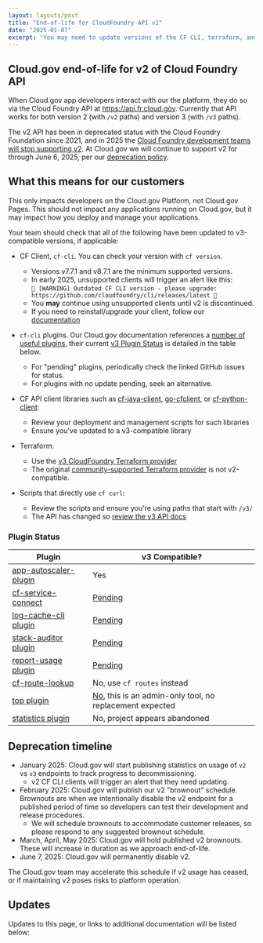 ```yaml
---
layout: layouts/post
title: "End-of-life for CloudFoundry API v2"
date: "2025-01-07"
excerpt: "You may need to update versions of the CF CLI, terraform, and some other tools to support v3"
---
```


## Cloud.gov end-of-life for v2 of Cloud Foundry API

When Cloud.gov app developers interact with our the platform, they
do so via the Cloud Foundry API at <https://api.fr.cloud.gov>. Currently
that API works for both version 2 (with `/v2` paths) and version 3
(with `/v3` paths).

The v2 API has been in deprecated status with the Cloud Foundry
Foundation since 2021, and in 2025 the [Cloud Foundry development
teams will stop supporting v2](https://github.com/cloudfoundry/community/blob/main/toc/rfc/rfc-0032-cfapiv2-eol.md). At Cloud.gov we will continue
to support v2 for through June 6, 2025, per our
[deprecation policy](/docs/technology/responsibilities/#deprecation-policy).

## What this means for our customers

This only impacts developers on the Cloud.gov Platform, not Cloud.gov Pages.
This should not impact any applications running on Cloud.gov, but it may
impact how you deploy and manage your applications.

Your team should check that all of the following have been updated to v3-compatible
versions, if applicable:

- CF Client, `cf-cli`. You can check your version with `cf version`.
  - Versions v7.7.1 and v8.7.1 are the minimum supported versions.
  - In early 2025, unsupported clients will trigger an alert like this: \
    `🚨 [WARNING] Outdated CF CLI version - please upgrade: https://github.com/cloudfoundry/cli/releases/latest 🚨`
  - You **may** continue using unsupported clients until v2 is discontinued.
  - If you need to reinstall/upgrade your client, follow our [documentation](/docs/getting-started/setup/#set-up-the-command-line)
- `cf-cli` plugins. Our Cloud.gov documentation references a [number of useful plugins](docs/management/plugins/), their current [v3 Plugin Status](#plugin-status) is detailed in the table below.

  - For "pending" plugins, periodically check the linked GitHub issues for status.
  - For plugins with no update pending, seek an alternative.

- CF API client libraries such as [cf-java-client](https://github.com/cloudfoundry/cf-java-client), [go-cfclient](https://github.com/cloudfoundry/go-cfclient), or [cf-python-client](https://github.com/cloudfoundry-community/cf-python-client/issues/220):
  - Review your deployment and management scripts for such libraries
  - Ensure you've updated to a v3-compatible library
- Terraform:
  - Use the [v3 CloudFoundry Terraform provider](https://github.com/cloudfoundry/terraform-provider-cloudfoundry)
  - The original [community-supported Terraform provider](https://registry.terraform.io/providers/cloudfoundry-community/cloudfoundry/latest) is not v2-compatible.
- Scripts that directly use `cf curl`:
  - Review the scripts and ensure you're using paths that start with `/v3/`
  - The API has changed so [review the v3 API docs](https://v3-apidocs.cloudfoundry.org/)

### Plugin Status

| Plugin                                                                             | v3 Compatible?                                                                                                          |
| ---------------------------------------------------------------------------------- | ----------------------------------------------------------------------------------------------------------------------- |
| [app-autoscaler-plugin](https://github.com/cloudfoundry/app-autoscaler-cli-plugin) | Yes                                                                                                                     |
| [cf-service-connect](https://github.com/cloud-gov/cf-service-connect)              | [Pending](https://github.com/cloud-gov/cf-service-connect/issues/83)                                                    |
| [log-cache-cli plugin](https://github.com/cloudfoundry/log-cache-cli/issues/275)   | [Pending](https://github.com/cloudfoundry/log-cache-cli/issues/275)                                                     |
| [stack-auditor plugin](https://github.com/cloudfoundry/stack-auditor/issues/86)    | [Pending](https://github.com/cloudfoundry/stack-auditor/issues/86)                                                      |
| [report-usage plugin](https://github.com/aegershman/cf-report-usage-plugin)        | [Pending](https://github.com/aegershman/cf-report-usage-plugin/issues/137)                                              |
| [cf-route-lookup](https://github.com/cloud-gov/cf-route-lookup)                    | No, use `cf routes` instead                                                                                             |
| [top plugin](https://github.com/ECSTeam/cloudfoundry-top-plugin)                   | [No](https://github.com/ECSTeam/cloudfoundry-top-plugin/issues/21), this is an admin-only tool, no replacement expected |
| [statistics plugin](https://github.com/swisscom/cf-statistics-plugin)              | No, project appears abandoned                                                                                           |

## Deprecation timeline

- January 2025: Cloud.gov will start publishing statistics on usage of `v2` vs `v3` endpoints to track progress to decommissioning.
  - v2 CF CLI clients will trigger an alert that they need updating.
- February 2025: Cloud.gov will publish our v2 "brownout" schedule. Brownouts are when we intentionally disable the
  v2 endpoint for a published period of time so developers can test their development and release procedures.
  - We will schedule brownouts to accommodate customer releases, so please respond to any suggested brownout schedule.
- March, April, May 2025: Cloud.gov will hold published v2 brownouts. These will increase in duration as we approach end-of-life.
- June 7, 2025: Cloud.gov will permanently disable v2.

The Cloud.gov team may accelerate this schedule if v2 usage has ceased, or if maintaining v2 poses risks to platform operation.

## Updates

Updates to this page, or links to additional documentation will be listed below:
